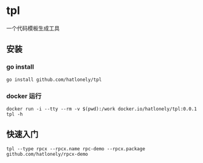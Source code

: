 # tpl

一个代码模板生成工具

## 安装

### go install

```shell
go install github.com/hatlonely/tpl
```

### docker 运行

```shell
docker run -i --tty --rm -v $(pwd):/work docker.io/hatlonely/tpl:0.0.1 tpl -h
```

## 快速入门

```shell
tpl --type rpcx --rpcx.name rpc-demo --rpcx.package github.com/hatlonely/rpcx-demo
```
